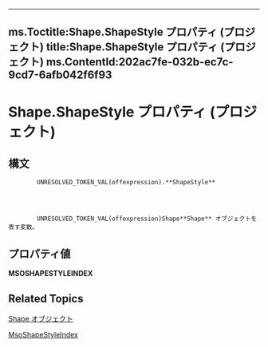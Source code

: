 
---
ms.Toctitle:Shape.ShapeStyle プロパティ (プロジェクト)
title:Shape.ShapeStyle プロパティ (プロジェクト)
ms.ContentId:202ac7fe-032b-ec7c-9cd7-6afb042f6f93
---
# Shape.ShapeStyle プロパティ (プロジェクト)





## 構文

            UNRESOLVED_TOKEN_VAL(offexpression).**ShapeStyle**




            UNRESOLVED_TOKEN_VAL(offexpression)Shape**Shape** オブジェクトを表す変数。



## プロパティ値
**MSOSHAPESTYLEINDEX**



## Related Topics

[Shape オブジェクト](d2b32bcd-5595-a4a7-9772-feb25fd0103a.md)

[MsoShapeStyleIndex](http://msdn.microsoft.com/en-us/library/office/ff862067(v=office.15))





